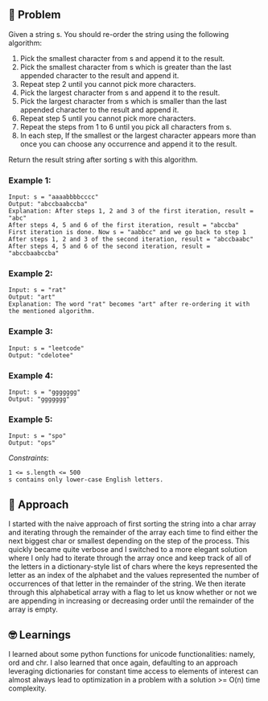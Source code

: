 ## 🧐 Problem
Given a string s. You should re-order the string using the following algorithm:

1. Pick the smallest character from s and append it to the result.
2. Pick the smallest character from s which is greater than the last appended character to the result and append it.
3. Repeat step 2 until you cannot pick more characters.
4. Pick the largest character from s and append it to the result.
5.  Pick the largest character from s which is smaller than the last appended character to the result and append it.
6. Repeat step 5 until you cannot pick more characters.
7. Repeat the steps from 1 to 6 until you pick all characters from s.
8. In each step, If the smallest or the largest character appears more than once you can choose any occurrence and append it to the result.

Return the result string after sorting s with this algorithm.

### Example 1:
``` 
Input: s = "aaaabbbbcccc"
Output: "abccbaabccba"
Explanation: After steps 1, 2 and 3 of the first iteration, result = "abc"
After steps 4, 5 and 6 of the first iteration, result = "abccba"
First iteration is done. Now s = "aabbcc" and we go back to step 1
After steps 1, 2 and 3 of the second iteration, result = "abccbaabc"
After steps 4, 5 and 6 of the second iteration, result = "abccbaabccba"
```

### Example 2:
``` 
Input: s = "rat"
Output: "art"
Explanation: The word "rat" becomes "art" after re-ordering it with the mentioned algorithm.
```

### Example 3:
``` 
Input: s = "leetcode"
Output: "cdelotee"
```

### Example 4:
``` 
Input: s = "ggggggg"
Output: "ggggggg"
```

### Example 5:
``` 
Input: s = "spo"
Output: "ops"
```
 
*Constraints*:
``` 
1 <= s.length <= 500
s contains only lower-case English letters.
```

## 💬 Approach
I started with the naive approach of first sorting the string into a char array and iterating through the remainder of the array each time to find either the next biggest char or smallest depending on the step of the process. This quickly became quite verbose and I switched to a more elegant solution where I only had to iterate through the array once and keep track of all of the letters in a dictionary-style list of chars where the keys represented the letter as an index of the  alphabet and the values represented the number of occurrences of that letter in the remainder of the string. We then iterate through this alphabetical array with a flag to let us know whether or not we are appending in increasing or decreasing order until the remainder of the array is empty.

## 🤓 Learnings 
I learned about some python functions for unicode functionalities: namely, ord and chr. I also learned that once again, defaulting to an approach leveraging dictionaries for constant time access to elements of interest can almost always lead to optimization in a problem with a solution >= O(n) time complexity.